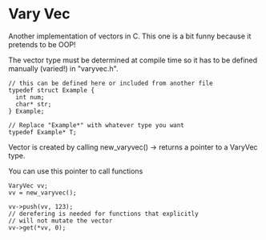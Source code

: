 # Vary Vec
Another implementation of vectors in C. This one is a bit funny because it pretends to be OOP!

The vector type must be determined at compile time so it has to be defined manually (varied!) in "varyvec.h".

```
// this can be defined here or included from another file
typedef struct Example {
  int num;
  char* str;
} Example;

// Replace "Example*" with whatever type you want
typedef Example* T;

```

Vector is created by calling new_varyvec() -> returns a pointer to a VaryVec type.

You can use this pointer to call functions

```
VaryVec vv;
vv = new_varyvec();

vv->push(vv, 123);
// derefering is needed for functions that explicitly
// will not mutate the vector
vv->get(*vv, 0);
```

